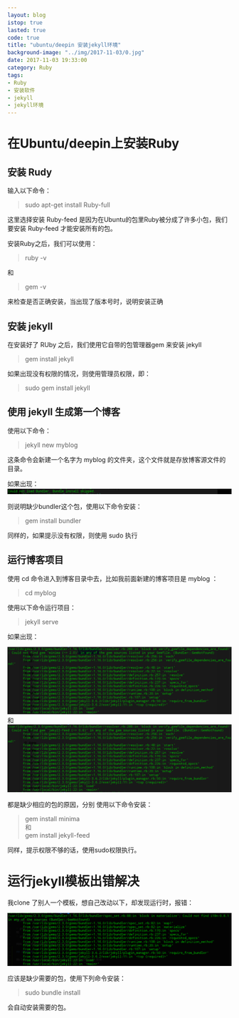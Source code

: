 ```yaml
---
layout: blog
istop: true
lasted: true
code: true
title: "ubuntu/deepin 安装jekyll环境"
background-image: "../img/2017-11-03/0.jpg"
date: 2017-11-03 19:33:00
category: Ruby
tags: 
- Ruby
- 安装软件
- jekyll
- jekyll环境
---
```


# 在Ubuntu/deepin上安装Ruby

## 安装 Rudy

输入以下命令：

> sudo apt-get install Ruby-full 

这里选择安装 Ruby-feed 是因为在Ubuntu的包里Ruby被分成了许多小包，我们要安装 Ruby-feed 才能安装所有的包。  

安装Ruby之后，我们可以使用：

> ruby -v

和

> gem -v  

来检查是否正确安装，当出现了版本号时，说明安装正确

## 安装 jekyll

在安装好了 RUby 之后，我们使用它自带的包管理器gem 来安装 jekyll

> gem install jekyll  

如果出现没有权限的情况，则使用管理员权限，即：

> sudo gem install jekyll

## 使用 jekyll 生成第一个博客

使用以下命令：

> jekyll new myblog 

这条命令会新建一个名字为 myblog 的文件夹，这个文件就是存放博客源文件的目录。

如果出现：
![img](/img/2017-11-03/bundler.png)

则说明缺少bundler这个包，使用以下命令安装：

> gem install bundler  

同样的，如果提示没有权限，则使用 sudo 执行

## 运行博客项目

使用 cd 命令进入到博客目录中去，比如我前面新建的博客项目是 myblog ：

> cd myblog  

使用以下命令运行项目：  

> jekyll serve  

如果出现：

![img](/img/2017-11-03/minima.png)  
和
![img](/img/2017-11-03/jekyll-feed.png)

都是缺少相应的包的原因，分别 使用以下命令安装：

> gem install minima  
和  
> gem install jekyll-feed

同样，提示权限不够的话，使用sudo权限执行。

# 运行jekyll模板出错解决

我clone 了别人一个模板，想自己改动以下，却发现运行时，报错：

![img](/img/2017-11-03/serve-wrong.png)

应该是缺少需要的包，使用下列命令安装：

> sudo bundle install

会自动安装需要的包。
